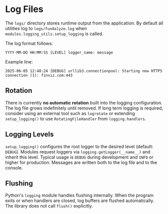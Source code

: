 # Log Files

The `logs/` directory stores runtime output from the application. By default all
utilities log to `logs/fundalyze.log` when `modules.logging_utils.setup_logging`
is called.

The log format follows:

```
YYYY-MM-DD HH:MM:SS [LEVEL] logger_name: message
```

Example line:

```
2025-06-05 12:48:24 [DEBUG] urllib3.connectionpool: Starting new HTTPS connection (1): finviz.com:443
```

## Rotation

There is currently **no automatic rotation** built into the logging
configuration. The log file grows indefinitely until removed. If long term
logging is required, consider using an external tool such as `logrotate` or
extending `setup_logging()` to use `RotatingFileHandler` from `logging.handlers`.

## Logging Levels

`setup_logging()` configures the root logger to the desired level (default:
`DEBUG`). Modules request loggers via `logging.getLogger(__name__)` and inherit
this level. Typical usage is `DEBUG` during development and `INFO` or higher for
production. Messages are written both to the log file and to the console.

## Flushing

Python's `logging` module handles flushing internally. When the program exits or
when handlers are closed, log buffers are flushed automatically. The library
does not call `flush()` explicitly.
